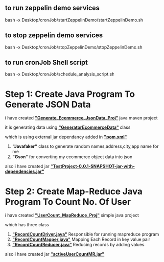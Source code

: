 ## to run zeppelin demo services
bash -x Desktop/cronJob/startZeppelinDemo/startZeppelinDemo.sh

## to stop zeppelin demo services
bash -x Desktop/cronJob/stopZeppelinDemo/stopZeppelinDemo.sh

## to run cronJob Shell script
bash -x Desktop/cronJob/schedule_analysis_script.sh 


# Step 1: Create Java Program To Generate JSON Data
i have created [<b>"Generate_Ecommerce_JsonData_Proj"</b>](https://github.com/kiranugalmugale15/Big-Data-CaseStudy/tree/main/Generate_Ecommerce_JsonData_Proj) java maven project

it is generating data using [<b>"GeneratorEcommerceData"</b>](https://github.com/kiranugalmugale15/Big-Data-CaseStudy/blob/main/Generate_Ecommerce_JsonData_Proj/src/main/java/GeneratorEcommerceData.java) class 

which is using external jar dependancy added in [<b>"pom.xml"</b>](https://github.com/kiranugalmugale15/Big-Data-CaseStudy/blob/main/Generate_Ecommerce_JsonData_Proj/pom.xml)
1. <b>"Javafaker"</b> class to generate random names,address,city,app name for me
2. <b>"Gson"</b> for converting my ecommerce object data into json

also i have created jar [<b>"TestProject-0.0.1-SNAPSHOT-jar-with-dependencies.jar"</b>](https://github.com/kiranugalmugale15/Big-Data-CaseStudy/tree/main/Generate_Ecommerce_JsonData_Proj/target)

# Step 2: Create Map-Reduce Java Program To Count No. Of User
i have created [<b>"UserCount_MapReduce_Proj"</b>]([https://github.com/kiranugalmugale15/Big-Data-CaseStudy/tree/main/Generate_Ecommerce_JsonData_Proj](https://github.com/kiranugalmugale15/Big-Data-CaseStudy/tree/main/UserCount_MapReduce_Proj)) simple java project

which has three class 
1. [<b>"RecordCountDriver.java"</b>](https://github.com/kiranugalmugale15/Big-Data-CaseStudy/blob/main/UserCount_MapReduce_Proj/RecordCountDriver.java) Responsible for running mapreduce program
2. [<b>"RecordCountMapper.java"</b>](https://github.com/kiranugalmugale15/Big-Data-CaseStudy/blob/main/UserCount_MapReduce_Proj/RecordCountMapper.java) Mapping Each Record in key value pair
3. [<b>"RecordCountReducer.java"</b>](https://github.com/kiranugalmugale15/Big-Data-CaseStudy/blob/main/UserCount_MapReduce_Proj/RecordCountReducer.java) Reducing records by adding values

also i have created jar [<b>"activeUserCountMR.jar"</b>](https://github.com/kiranugalmugale15/Big-Data-CaseStudy/tree/main/UserCount_MapReduce_Proj)
